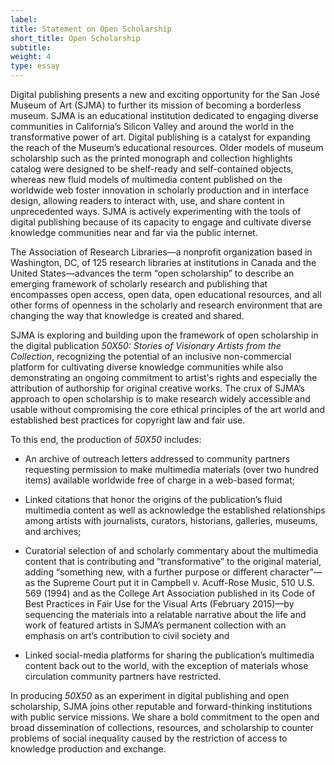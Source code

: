 ```yaml
---
label:
title: Statement on Open Scholarship
short_title: Open Scholarship
subtitle:
weight: 4
type: essay
---
```


Digital publishing presents a new and exciting opportunity for the San José Museum of Art (SJMA) to further its mission of becoming a borderless museum. SJMA is an educational institution dedicated to engaging diverse communities in California’s Silicon Valley and around the world in the transformative power of art. Digital publishing is a catalyst for expanding the reach of the Museum’s educational resources. Older models of museum scholarship such as the printed monograph and collection highlights catalog were designed to be shelf-ready and self-contained objects, whereas new fluid models of multimedia content published on the worldwide web foster innovation in scholarly production and in interface design, allowing readers to interact with, use, and share content in unprecedented ways. SJMA is actively experimenting with the tools of digital publishing because of its capacity to engage and cultivate diverse knowledge communities near and far via the public internet.

The Association of Research Libraries&mdash;a nonprofit organization based in Washington, DC, of 125 research libraries at institutions in Canada and the United States&mdash;advances the term “open scholarship” to describe an emerging framework of scholarly research and publishing that encompasses open access, open data, open educational resources, and all other forms of openness in the scholarly and research environment that are changing the way that knowledge is created and shared.

SJMA is exploring and building upon the framework of open scholarship in the digital publication *50X50: Stories of Visionary Artists from the Collection*, recognizing the potential of an inclusive non-commercial platform for cultivating diverse knowledge communities while also demonstrating an ongoing commitment to artist's rights and especially the attribution of authorship for original creative works. The crux of SJMA’s approach to open scholarship is to make research widely accessible and usable without compromising the core ethical principles of the art world and established best practices for copyright law and fair use.

To this end, the production of *50X50* includes:

- An archive of outreach letters addressed to community partners requesting permission to make multimedia materials (over two hundred items) available worldwide free of charge in a web-based format;

- Linked citations that honor the origins of the publication’s fluid multimedia content as well as acknowledge the established relationships among artists with journalists, curators, historians, galleries, museums, and archives;

- Curatorial selection of and scholarly commentary about the multimedia content that is contributing and “transformative” to the original material, adding “something new, with a further purpose or different character”—as the Supreme Court put it in Campbell v. Acuff-Rose Music, 510 U.S. 569 (1994) and as the College Art Association published in its Code of Best Practices in Fair Use for the Visual Arts (February 2015)—by sequencing the materials into a relatable narrative about the life and work of featured artists in SJMA’s permanent collection with an emphasis on art’s contribution to civil society and

- Linked social-media platforms for sharing the publication’s multimedia content back out to the world, with the exception of materials whose circulation community partners have restricted.

In producing *50X50* as an experiment in digital publishing and open scholarship, SJMA joins other reputable and forward-thinking institutions with public service missions. We share a bold commitment to the open and broad dissemination of collections, resources, and scholarship to counter problems of social inequality caused by the restriction of access to knowledge production and exchange.
